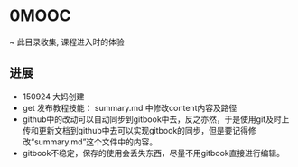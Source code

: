 # 0MOOC
~ 此目录收集, 课程进入时的体验

## 进展

- 150924 大妈创建
- get 发布教程技能： summary.md 中修改content内容及路径
- github中的改动可以自动同步到gitbook中去，反之亦然，于是使用git及时上传和更新文档到github中去可以实现gitbook的同步，但是要记得修改“summary.md”这个文件中的内容。
- gitbook不稳定，保存的使用会丢失东西，尽量不用gitbook直接进行编辑。